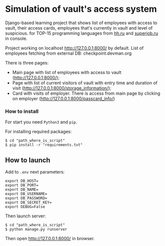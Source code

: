 # Simulation of vault's access system

Django-based learning project that shows list of employees with access to vault, their access cards, employees that's currently in vault and level of suspicious.   for TOP-15 programming languages from [hh.ru](https://hh.ru/) and [superjob.ru](https://www.superjob.ru/) in console.

Project working on localhost http://127.0.0.1:8000/ by default. List of employees fetching from external DB: checkpoint.devman.org

There is three pages:
- Main page with list of employees with access to vault (http://127.0.0.1:8000/);
- Page with list of current visitors of vault with entry time and duration of visit (http://127.0.0.1:8000/storage_information/);
- Card with visits of employer. There is access from main page by clicking on employer (http://127.0.0.1:8000/passcard_info/)


### How to install
For start you need `Python3` and `pip`.

For installing required packages:
```shell
$ cd "path_where_is_script"
$ pip install -r "requirements.txt"
```

## How to launch
Add to `.env` next parameters:
```text
export DB_HOST=
export DB_PORT=
export DB_NAME=
export DB_USERNAME=
export DB_PASSWORD=
export DB_SECRET_KEY=
export DEBUG=False
```

Then launch server:
```shell
$ cd "path_where_is_script"
$ python manage.py runserver
```

Then open http://127.0.0.1:8000/ in browser.
